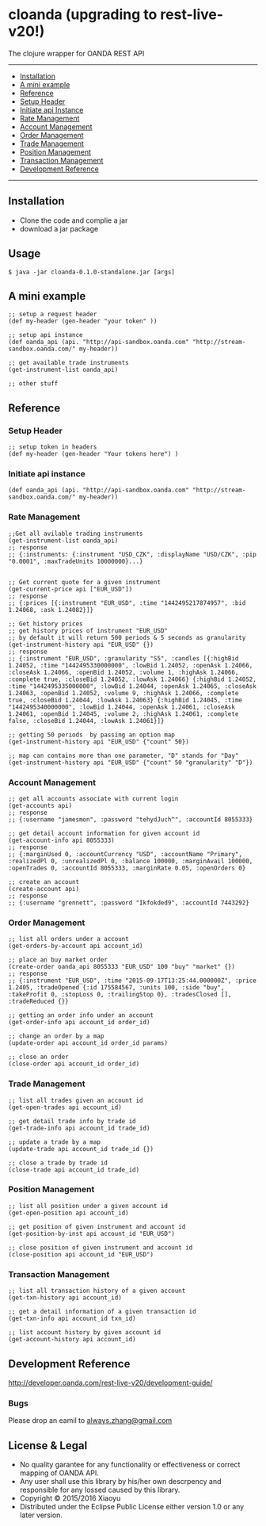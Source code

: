 # cloanda (upgrading to rest-live-v20!)

The clojure wrapper for OANDA REST API

----
- [Installation](#installation)
- [A mini example](#A-mini-example)
- [Reference](#reference)
 - [Setup Header ](#setup-header)
 - [Initiate api Instance](#initiate-api-instance)
 - [Rate Management](#rate-management)
 - [Account Management](#account-management)
 - [Order Management](#order-management)
 - [Trade Management](#trade-management)
 - [Position Management](#position-management)
 - [Transaction Management](#transaction-management)
- [Development Reference](#development-reference)


----


## Installation

* Clone the code and complie a jar
* download a jar package

## Usage

    $ java -jar cloanda-0.1.0-standalone.jar [args]

## A mini example

    ;; setup a request header
    (def my-header (gen-header "your token" ))

    ;; setup api instance
    (def oanda_api (api. "http://api-sandbox.oanda.com" "http://stream-sandbox.oanda.com/" my-header))

    ;; get available trade instruments
    (get-instrument-list oanda_api)

    ;; other stuff

## Reference

### Setup Header
    ;; setup token in headers
    (def my-header (gen-header "Your tokens here") )

### Initiate api instance
    (def oanda_api (api. "http://api-sandbox.oanda.com" "http://stream-sandbox.oanda.com/" my-header))

### Rate Management
    ;;Get all avilable trading instruments
    (get-instrument-list oanda_api)
    ;; response
    ;; {:instruments: {:instrument "USD_CZK", :displayName "USD/CZK", :pip "0.0001", :maxTradeUnits 10000000}...}


    ;; Get current quote for a given instrument
    (get-current-price api ["EUR_USD"])
    ;; response
    ;; {:prices [{:instrument "EUR_USD", :time "1442495217874957", :bid 1.24068, :ask 1.24082}]}

    ;; Get history prices
    ;; get history prices of instrument "EUR_USD"
    ;; by default it will return 500 periods & 5 seconds as granularity
    (get-instrument-history api "EUR_USD" {})
    ;; response
    ;; {:instrument "EUR_USD", :granularity "S5", :candles [{:highBid 1.24052, :time "1442495330000000", :lowBid 1.24052, :openAsk 1.24066, :closeAsk 1.24066, :openBid 1.24052, :volume 1, :highAsk 1.24066, :complete true, :closeBid 1.24052, :lowAsk 1.24066} {:highBid 1.24052, :time "1442495335000000", :lowBid 1.24044, :openAsk 1.24065, :closeAsk 1.24063, :openBid 1.24052, :volume 9, :highAsk 1.24066, :complete true, :closeBid 1.24044, :lowAsk 1.24063} {:highBid 1.24045, :time "1442495340000000", :lowBid 1.24044, :openAsk 1.24061, :closeAsk 1.24061, :openBid 1.24045, :volume 2, :highAsk 1.24061, :complete false, :closeBid 1.24044, :lowAsk 1.24061}]}

    ;; getting 50 periods  by passing an option map
    (get-instrument-history api "EUR_USD" {"count" 50})

    ;; map can contains more than one parameter, "D" stands for "Day"
    (get-instrument-history api "EUR_USD" {"count" 50 "granularity" "D"})

### Account Management
    ;; get all accounts associate with current login
    (get-accounts api)
    ;; response
    ;; {:username "jamesmon", :password "tehydJuch^", :accountId 8055333}

    ;; get detail account information for given account id
    (get-account-info api 8055333)
    ;; response
    ;; {:marginUsed 0, :accountCurrency "USD", :accountName "Primary", :realizedPl 0, :unrealizedPl 0, :balance 100000, :marginAvail 100000, :openTrades 0, :accountId 8055333, :marginRate 0.05, :openOrders 0}

    ;; create an account
    (create-account api)
    ;; response
    ;; {:username "grennett", :password "Ikfokded9", :accountId 7443292}

### Order Management
    ;; list all orders under a account
    (get-orders-by-account api account_id)

    ;; place an buy market order
    (create-order oanda_api 8055333 "EUR_USD" 100 "buy" "market" {})
    ;; response
    ;; {:instrument "EUR_USD", :time "2015-09-17T13:25:44.000000Z", :price 1.2405, :tradeOpened {:id 175584567, :units 100, :side "buy", :takeProfit 0, :stopLoss 0, :trailingStop 0}, :tradesClosed [], :tradeReduced {}}

    ;; getting an order info under an account
    (get-order-info api account_id order_id)

    ;; change an order by a map
    (update-order api account_id order_id params)

    ;; close an order
    (close-order api account_id order_id)

### Trade Management

    ;; list all trades given an account id
    (get-open-trades api account_id)

    ;; get detail trade info by trade id
    (get-trade-info api account_id trade_id)

    ;; update a trade by a map
    (update-trade api account_id trade_id {})

    ;; close a trade by trade id
    (close-trade api account_id trade_id)

### Position Management

    ;; list all position under a given account id
    (get-open-position api account_id)

    ;; get position of given instrument and account id
    (get-position-by-inst api account_id "EUR_USD")

    ;; close position of given instrument and account id
    (close-position api account_id "EUR_USD")


### Transaction Management

    ;; list all transaction history of a given account
    (get-txn-history api account_id)

    ;; get a detail information of a given transaction id
    (get-txn-info api account_id txn_id)

    ;; list account history by given account id
    (get-account-history api account_id)




## Development Reference

http://developer.oanda.com/rest-live-v20/development-guide/



### Bugs
Please drop an eamil to always.zhang@gmail.com

## License & Legal

* No quality garantee for any functionality or effectiveness or correct mapping of OANDA API.
* Any user shall use this library by his/her own descrpency and responsible for any lossed caused by this library.
* Copyright © 2015/2016 Xiaoyu
* Distributed under the Eclipse Public License either version 1.0 or any later version.
